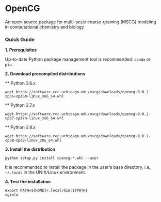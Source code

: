 # OpenCG

An open-source package for multi-scale coarse-graining (MSCG) modeling in computational chemistry and biology




### Quick Guide

**1. Prerequisites**

Up-to-date Python package management tool is recommended: `conda` or `pip`. 

**2. Download precompiled distributions**

** Python 3.6.x
```
wget https://software.rcc.uchicago.edu/mscg/downloads/opencg-0.0.1-cp36-cp36m-linux_x86_64.whl
```

** Python 3.7.x
```
wget https://software.rcc.uchicago.edu/mscg/downloads/opencg-0.0.1-cp37-cp37m-linux_x86_64.whl
```

** Python 3.8.x
```
wget https://software.rcc.uchicago.edu/mscg/downloads/opencg-0.0.1-cp38-cp38-linux_x86_64.whl
```

**3. Install the distribution**

```
python setup.py install opencg-*.whl --user
```

It is recommended to install the package in the user's base directory, i.e., `~/.local` in the UNIX/Linux environment.

**4. Test the installation**

```
export PATH=${HOME}/.local/bin:${PATH}
cginfo
```

